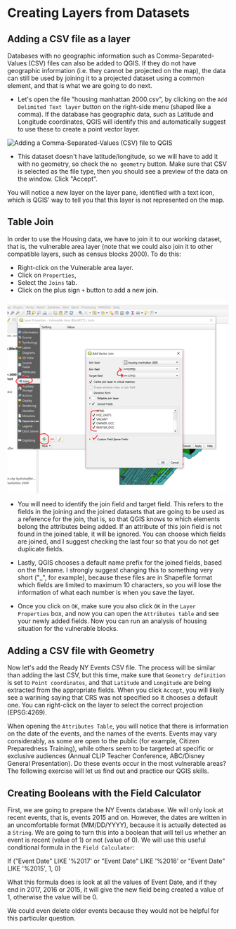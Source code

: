# Creating Layers from Datasets

## Adding a CSV file as a layer

Databases with no geographic information such as Comma-Separated-Values (CSV) files can also be added to QGIS. If they do not have geographic information (i.e. they cannot be projected on the map), the data can still be used by joining it to a projected dataset using a common element, and that is what we are going to do next. 

* Let's open the file "housing manhattan 2000.csv", by clicking on the `Add Delimited Text layer` button on the right-side menu (shaped like a comma). If the database has geographic data, such as Latitude and Longitude coordinates, QGIS will identify this and automatically suggest to use these to create a point vector layer. 

![Adding a Comma-Separated-Values (CSV) file to QGIS](sections/images/csv.PNG)

* This dataset doesn't have latitude/longitude, so we will have to add it with no geometry, so check the `no geometry` button. Make sure that CSV is selected as the file type, then you should see a preview of the data on the window. Click "Accept".

You will notice a new layer on the layer pane, identified with a text icon, which is QGIS' way to tell you that this layer is not represented on the map.

## Table Join

In order to use the Housing data, we have to join it to our working dataset, that is, the vulnerable area layer (note that we could also join it to other compatible layers, such as census blocks 2000). To do this:

* Right-click on the Vulnerable area layer.
* Click on `Properties`,
* Select the `Joins` tab.
* Click on the plus sign `+` button to add a new join.

![Joining data to an existing layer](sections/images/Joins.png)

* You will need to identify the join field and target field. This refers to the fields in the joining and the joined datasets that are going to be used as a reference for the join, that is, so that QGIS knows to which elements belong the attributes being added. If an attribute of this join field is not found in the joined table, it will be ignored. You can choose which fields are joined, and I suggest checking the last four so that you do not get duplicate fields. 

* Lastly, QGIS chooses a default name prefix for the joined fields, based on the filename. I strongly suggest changing this to something very short ("_", for example), because these files are in Shapefile format which fields are limited to maximum 10 characters, so you will lose the information of what each number is when you save the layer.

* Once you click on `OK`, make sure you also click `OK` in the `Layer Properties` box, and now you can open the `Attributes table` and see your newly added fields. Now you can run an analysis of housing situation for the vulnerable blocks.

## Adding a CSV file with Geometry

Now let's add the Ready NY Events CSV file. The process will be similar than adding the last CSV, but this time, make sure that `Geometry definition` is set to `Point coordinates`, and that `Latitude` and `Longitude` are being extracted from the appropriate fields. When you click `Accept`, you will likely see a warining saying that CRS was not specified so it chooses a default one. You can right-click on the layer to select the correct projection (EPSG:4269). 

When opening the `Attributes Table`, you will notice that there is information on the date of the events, and the names of the events. Events may vary considerably, as some are open to the public (for example, Citizen Preparedness Training), while others seem to be targeted at specific or exclusive audiences (Annual CLIP Teacher Conference, ABC/Disney General Presentation). Do these events occur in the most vulnerable areas? The following exercise will let us find out and practice our QGIS skills.

## Creating Booleans with the Field Calculator

First, we are going to prepare the NY Events database. We will only look at recent events, that is, events 2015 and on. However, the dates are written in an uncomfortable format (MM/DD/YYYY), because it is actually detected as a `String`. We are going to turn this into a boolean that will tell us whether an event is recent (value of 1) or not (value of 0). We will use this useful conditional formula in the `Field Calculator`:

If ("Event Date"  LIKE '%2017' or "Event Date"  LIKE '%2016' or "Event Date"  LIKE '%2015', 1, 0)

What this formula does is look at all the values of Event Date, and if they end in 2017, 2016 or 2015, it will give the new field being created a value of 1, otherwise the value will be 0.

We could even delete older events because they would not be helpful for this particular question.
